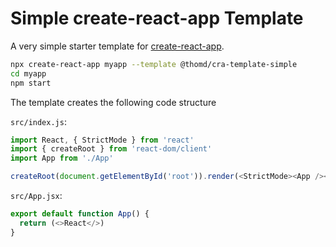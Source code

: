 # Simple create-react-app Template

A very simple starter template for [create-react-app](https://create-react-app.dev).

```sh
npx create-react-app myapp --template @thomd/cra-template-simple
cd myapp
npm start
```

The template creates the following code structure

`src/index.js`:

```javascript
import React, { StrictMode } from 'react'
import { createRoot } from 'react-dom/client'
import App from './App'

createRoot(document.getElementById('root')).render(<StrictMode><App /></StrictMode>)
```

`src/App.jsx`:

```javascript
export default function App() {
  return (<>React</>)
}
```
